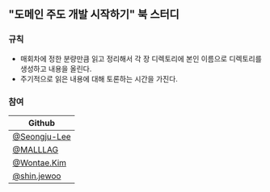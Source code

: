 ## "도메인 주도 개발 시작하기" 북 스터디

### 규칙
* 매회차에 정한 분량만큼 읽고 정리해서 각 장 디렉토리에 본인 이름으로 디렉토리를 생성하고 내용을 올린다.
* 주기적으로 읽은 내용에 대해 토론하는 시간을 가진다.

### 참여

| Github                                         |
| ---------------------------------------------- |
| [@Seongju-Lee](https://github.com/Seongju-Lee) |
| [@MALLLAG](https://github.com/MALLLAG)         |
| [@Wontae.Kim](https://github.com/kwt1326)      |
| [@shin.jewoo](https://github.com/shin-je-woo)  |
